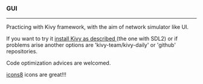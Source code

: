 ### GUI
------------
Practicing with Kivy framework, with the aim of network simulator like UI.

If you want to try it [install Kivy as described ](https://kivy.org/docs/installation/installation-linux.html#)  (the one with SDL2) or if problems arise another options are 'kivy-team/kivy-daily' or  'github' repositories.

Code optimization advices are welcomed.

[icons8](https://icons8.com/) icons are great!!!
